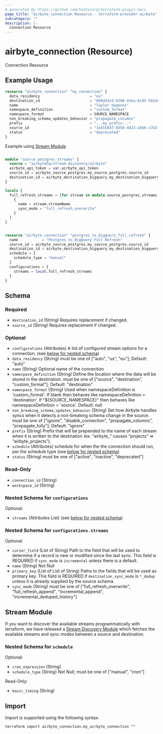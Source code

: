 ```yaml
---
# generated by https://github.com/hashicorp/terraform-plugin-docs
page_title: "airbyte_connection Resource - terraform-provider-airbyte"
subcategory: ""
description: |-
  Connection Resource
---
```


# airbyte_connection (Resource)

Connection Resource

## Example Usage

```terraform
resource "airbyte_connection" "my_connection" {
  data_residency                       = "eu"
  destination_id                       = "669dd1e3-6208-43ea-bc85-5914e0a570f6"
  name                                 = "Taylor Hagenes"
  namespace_definition                 = "custom_format"
  namespace_format                     = SOURCE_NAMESPACE
  non_breaking_schema_updates_behavior = "propagate_columns"
  prefix                               = "...my_prefix..."
  source_id                            = "3a555847-8358-4423-a5b6-c7b3fd2fd307"
  status                               = "deprecated"
}
```

Example using [Stream Module](#nestedatt--stream-module)

```terraform

module "source_postgres_streams" {
  source = "airbytehq/stream-discovery/airbyte"
  airbyte_api_token = var.airbyte_api_token
  source_id = airbyte_source_postgres.my_source_postgres.source_id
  destination_id = airbyte_destination_bigquery.my_destination_bigquery.destination_id
}

locals {
  full_refresh_streams = [for stream in module.source_postgres_streams.streams : 
    { 
      name = stream.streamName
      sync_mode = "full_refresh_overwrite"
    }
  ]
}


resource "airbyte_connection" "postgres_to_bigquery_full_refresh" {
  name           = "Postgres to BigQuery Full Refresh"
  source_id = airbyte_source_postgres.my_source_postgres.source_id
  destination_id = airbyte_destination_bigquery.my_destination_bigquery.destination_id
  schedule = {
    schedule_type = "manual"
  }
  configurations = {
    streams = local.full_refresh_streams
  }
}
```

<!-- schema generated by tfplugindocs -->
## Schema

### Required

- `destination_id` (String) Requires replacement if changed.
- `source_id` (String) Requires replacement if changed.

### Optional

- `configurations` (Attributes) A list of configured stream options for a connection. (see [below for nested schema](#nestedatt--configurations))
- `data_residency` (String) must be one of ["auto", "us", "eu"]; Default: "auto"
- `name` (String) Optional name of the connection
- `namespace_definition` (String) Define the location where the data will be stored in the destination. must be one of ["source", "destination", "custom_format"]; Default: "destination"
- `namespace_format` (String) Used when namespaceDefinition is 'custom_format'. If blank then behaves like namespaceDefinition = 'destination'. If "${SOURCE_NAMESPACE}" then behaves like namespaceDefinition = 'source'. Default: null
- `non_breaking_schema_updates_behavior` (String) Set how Airbyte handles syncs when it detects a non-breaking schema change in the source. must be one of ["ignore", "disable_connection", "propagate_columns", "propagate_fully"]; Default: "ignore"
- `prefix` (String) Prefix that will be prepended to the name of each stream when it is written to the destination (ex. “airbyte_” causes “projects” => “airbyte_projects”).
- `schedule` (Attributes) schedule for when the the connection should run, per the schedule type (see [below for nested schema](#nestedatt--schedule))
- `status` (String) must be one of ["active", "inactive", "deprecated"]

### Read-Only

- `connection_id` (String)
- `workspace_id` (String)

<a id="nestedatt--configurations"></a>
### Nested Schema for `configurations`

Optional:

- `streams` (Attributes List) (see [below for nested schema](#nestedatt--configurations--streams))

<a id="nestedatt--configurations--streams"></a>
### Nested Schema for `configurations.streams`

Optional:

- `cursor_field` (List of String) Path to the field that will be used to determine if a record is new or modified since the last sync. This field is REQUIRED if `sync_mode` is `incremental` unless there is a default.
- `name` (String) Not Null
- `primary_key` (List of List of String) Paths to the fields that will be used as primary key. This field is REQUIRED if `destination_sync_mode` is `*_dedup` unless it is already supplied by the source schema.
- `sync_mode` (String) must be one of ["full_refresh_overwrite", "full_refresh_append", "incremental_append", "incremental_deduped_history"]

<a id="nestedatt--stream-module"></a>
## Stream Module
If you want to discover the available streams programmatically with terraform, we have released a [Stream Discovery Module](https://registry.terraform.io/modules/airbytehq/stream-discovery/airbyte/latest) which fetches the available streams and sync modes between a source and destination.


<a id="nestedatt--schedule"></a>
### Nested Schema for `schedule`

Optional:

- `cron_expression` (String)
- `schedule_type` (String) Not Null; must be one of ["manual", "cron"]

Read-Only:

- `basic_timing` (String)

## Import

Import is supported using the following syntax:

```shell
terraform import airbyte_connection.my_airbyte_connection ""
```
